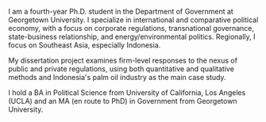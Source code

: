 I am a fourth-year Ph.D. student in the Department of Government at Georgetown University. I specialize in international and comparative political economy, with a focus on corporate regulations, transnational governance, state-business relationship, and energy/environmental politics. Regionally, I focus on Southeast Asia, especially Indonesia.

My dissertation project examines firm-level responses to the nexus of public and private regulations, using both quantitative and qualitative methods and Indonesia's palm oil industry as the main case study. 

I hold a BA in Political Science from University of California, Los Angeles (UCLA) and an MA (en route to PhD) in Government from Georgetown University.
